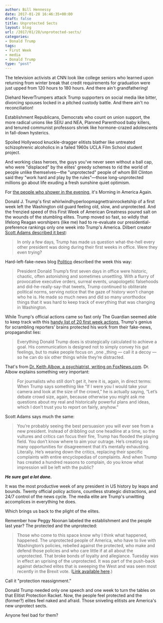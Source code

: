 ```yaml
---
author: Bill Hennessy
date: 2017-01-28 16:46:35+00:00
draft: false
title: Unprotected Sects
layout: blog
url: /2017/01/28/unprotected-sects/
categories:
- Donald Trump
tags:
- First Week
- media
- Donald Trump
type: "post"
---
```


The television activists at CNN look like college seniors who learned upon returning from winter break that credit requirements for graduation were just upped from 120 hours to 180 hours. And there ain't grandfathering!

Diehard NeverTrumpers attack Trump supporters on social media like bitter, divorcing spouses locked in a pitched custody battle. And there ain't no reconciliation!

Establishment Republicans, Democrats who count on union support, the more radical unions like SEIU and NEA, Planned Parenthood baby killers, and tenured communist professors shriek like hormone-crazed adolescents in fall-down hysterics.

Spoiled Hollywood knuckle-dragger elitists blather like untreated schizophrenic alcoholics in a failed 1960s UCLA Film School student project.

And working class heroes, the guys you've never seen without a ball cap, who were "displaced" by the elites' greedy schemes to rid the world of people unlike themselves—the "unprotected" people of whom Bill Clinton said they "work hard and play by the rules"—those long-unprotected millions go about life exuding a fresh sunshine quiet optimism.

For [the people who shower in the evening](https://hennessysview.com/2017/01/14/americas-business-is-jobs-not-college/), it's Morning in America Again.

Donald J. Trump's first whirlwindhyperloopmagnettrainrocketship of a first week left the Washington old guard feeling old, slow, and unprotected. And the frenzied speed of this First Week of American Greatness poured salt on the wounds of the stumbling elites. Trump moved so fast, so wildly that lifelong Reagan worshipers (like me) had to re-evaluate our presidential-preference rankings only one week into Trump's America. Dilbert creator [Scott Adams described it best](https://blog.dilbert.com/post/156399716951/outrage-dilution):



> In only a few days, Trump has made us question what-the-hell every other president was doing during their first weeks in office. Were they even trying?



Hard-left-fake-news blog [Politico](https://www.politico.com/magazine/story/2017/01/president-trump-week-one-first-administration-214699) described the week this way:



> President Donald Trump’s first seven days in office were historic, chaotic, often astonishing and sometimes unsettling. With a flurry of provocative executive orders, surreal events, unapologetic falsehoods and did-he-really-say-that tweets, Trump continued to obliterate political norms, serving notice that the gaze of history won’t change who he is. He made so much news and did so many unorthodox things that it was hard to keep track of everything that was changing in Washington.



While Trump's official actions came so fast only The Guardian seemed able to keep track with this [handy list of 20 first week actions](https://www.theguardian.com/us-news/2017/jan/27/trump-first-12-official-presidential-actions), Trump's genius for scrambling reporters' brains protected his work from their fake-news, propagandist lies:



> Everything Donald Trump does is strategically calculated to achieve a goal. His communication is designed not to simply convey his gut feelings, but to make people focus on _one _thing — call it a decoy — so he can do six other things while they’re distracted.



That's from [Dr. Keith Albow, a psychiatrist, writing on FoxNews.com](https://www.foxnews.com/opinion/2017/01/27/dr-keith-ablow-whats-really-going-on-in-trumps-mind-hint-its-not-what-think.html). Dr. Albow explains something very important:



> For journalists who still don’t get it, here it is, again, in direct terms: When Trump says something like “If I were you I would take your camera and look at the size of the crowd,” he is actually saying, “Let’s debate crowd size, again, because otherwise you might ask me questions about my real and historically powerful plans and ideas, which I don’t trust you to report on fairly, anyhow.”



Scott Adams says much the same:



> You’re probably seeing the best persuasion you will ever see from a new president. Instead of dribbling out one headline at a time, so the vultures and critics can focus their fire, Trump has flooded the playing field. You don’t know where to aim your outrage. He’s creating so many opportunities for disagreement that it’s mentally exhausting. Literally. He’s wearing down the critics, replacing their specific complaints with entire encyclopedias of complaints. And when Trump has created a hundred reasons to complain, do you know what impression will be left with the public?

_**He sure got a lot done.**_



It was the most productive week of any president in US history by leaps and bounds. Twenty official policy actions, countless strategic distractions, and 24/7 control of the news cycle. The media elite are Trump's unwitting accomplices in everything he does.

Which brings us back to the plight of the elites.

Remember how Peggy Noonan labeled the establishment and the people last year? The protected and the unprotected:



> Those who come to this space know why I think what happened, happened. The unprotected people of America, who have to live with Washington’s policies, rebelled against the protected, who make and defend those policies and who care little if at all about the unprotected. That broke bonds of loyalty and allegiance. Tuesday was in effect an uprising of the unprotected. It was part of the push-back against detached elites that is sweeping the West and was seen most recently in the Brexit vote. ([Link available here](https://hennessysview.com/2016/11/11/how-donald-trump-completed-the-tea-party/).)



Call it "protection reassignment."

Donald Trump needed only one speech and one week to turn the tables on that Elitist Protection Racket. Now, the people feel protected and the (former?) elites feel naked and afraid. Those sniveling elitists are America's new unprotect sects.

Anyone feel bad for them?


